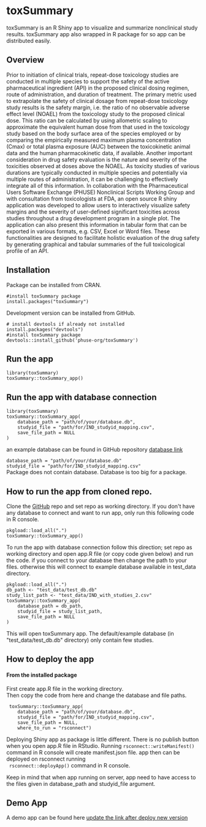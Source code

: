 

# toxSummary

toxSummary is an R Shiny app to visualize and summarize nonclinical study results.
toxSummary app also wrapped in R package for so app can be distributed easily. 



## Overview
Prior to initiation of clinical trials, repeat-dose toxicology studies are conducted 
in multiple species to support the safety of the active pharmaceutical ingredient (API) in 
the proposed clinical dosing regimen, route of administration, and duration of treatment. 
The primary metric used to extrapolate the safety of clinical dosage from repeat-dose toxicology
 study results is the safety margin, i.e. the ratio of no observable adverse effect level (NOAEL) 
from the toxicology study to the proposed clinical dose. This ratio can be calculated by using 
allometric scaling to approximate the equivalent human dose from that used in the toxicology
 study based on the body surface area of the species employed or by comparing the empirically
 measured maximum plasma concentration (Cmax) or total plasma exposure (AUC) between the
 toxicokinetic animal data and the human pharmacokinetic data, if available. Another 
important consideration in drug safety evaluation is the nature and severity of the 
toxicities observed at doses above the NOAEL. As toxicity studies of various durations are 
typically conducted in multiple species and potentially via multiple routes of administration, 
it can be challenging to effectively integrate all of this information. In collaboration with 
the Pharmaceutical Users Software Exchange (PHUSE) Nonclinical Scripts Working Group and with 
consultation from toxicologists at FDA, an open source R shiny application was developed to 
allow users to interactively visualize safety margins and the severity of user-defined significant
 toxicities across studies throughout a drug development program in a single plot.
 The application can also present this information in tabular form that can be exported in 
various formats, e.g. CSV, Excel or Word files. These functionalities are designed to
 facilitate holistic evaluation of the drug safety by generating graphical and tabular 
summaries of the full toxicological profile of an API. 

## Installation  
Package can be installed from CRAN.

```
#install toxSummary package
install.packages("toxSummary")
```
Development version can be installed from GitHub.

```
# install devtools if already not installed 
install.packages("devtools")
#install toxSummary package
devtools::install_github('phuse-org/toxSummary')
```

## Run the app 
```
library(toxSummary)
toxSummary::toxSummary_app()

```

## Run the app with database connection
```
library(toxSummary)
toxSummary::toxSummary_app(
    database_path = "path/of/your/database.db",
    studyid_file = "path/for/IND_studyid_mapping.csv",
    save_file_path = NULL
)
```
an example database can be found in GitHub repository
[database link](https://github.com/phuse-org/toxSummary/tree/master/test_data)

```database_path = "path/of/your/database.db"```  
```studyid_file = "path/for/IND_studyid_mapping.csv"```   
Package does not contain database. Database is too big for a package.

## How to run the app from cloned repo.
Clone the [GitHub](https://github.com/phuse-org/toxSummary) repo and set repo as
working directory.
If you don't have any database to connect and want to run app, 
only run this following code in R console.
```
pkgload::load_all(".")
toxSummary::toxSummary_app()
```
To run the app with database connection follow this direction;
set repo as working directory and open app.R file (or copy code given below) 
and run the code.   if you connect to your database then change the path to 
your files.
otherwise this will connect to  example database available in test_data
directory.

```
pkgload::load_all(".")
db_path <- "test_data/test_db.db"
study_list_path <- "test_data/IND_with_studies_2.csv"
toxSummary::toxSummary_app(
    database_path = db_path,
    studyid_file = study_list_path,
    save_file_path = NULL
)
```
 This will open toxSummary app.  The default/example database
(in "test_data/test_db.db" directory) only contain few studies.

## How to deploy the app
#### From the installed package
First create app.R file in the working directory.  
Then copy the code from here and change the database and file paths.

```
 toxSummary::toxSummary_app(
    database_path = "path/of/your/database.db",
    studyid_file = "path/for/IND_studyid_mapping.csv",
    save_file_path = NULL,
    where_to_run = "rsconnect")

```

Deploying Shiny app as package is little different. 
There is no publish button when you open app.R file in RStudio.  Running
``` rsconnect::writeManifest() ``` command in R console will create
manifest.json file. app then can be deployed on rsconnect running  
``` rsconnect::deployApp()``` command in R console.  

Keep in mind that when app running on server, app need to have access to the
files given in database_path and studyid_file argument. 


## Demo App
A demo app can be found here
[update the link after deploy new version](https://phuse-org.shinyapps.io/toxSummary/) 
